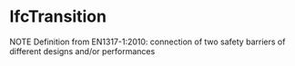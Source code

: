 IfcTransition
=============
NOTE Definition from EN1317-1:2010: connection of two safety barriers of
different designs and/or performances


